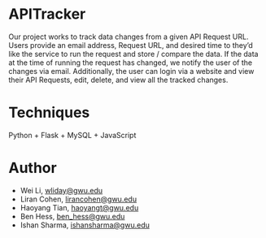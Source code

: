 # APITracker
Our project works to track data changes from a given API Request URL. Users provide an email address, Request URL, and desired time to they’d like the service to run the request and store / compare the data. If the data at the time of running the request has changed, we notify the user of the changes via email. Additionally, the user can login via a website and view their API Requests, edit, delete, and view all the tracked changes. 

# Techniques
Python + Flask + MySQL + JavaScript

# Author
- Wei Li, wliday@gwu.edu
- Liran Cohen, lirancohen@gwu.edu
- Haoyang Tian, haoyangt@gwu.edu
- Ben Hess, ben_hess@gwu.edu
- Ishan Sharma, ishansharma@gwu.edu
